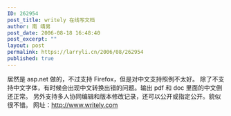 ```yaml
---
ID: 262954
post_title: writely 在线写文档
author: 南 靖男
post_date: 2006-08-18 16:48:40
post_excerpt: ""
layout: post
permalink: https://larryli.cn/2006/08/262954
published: true
---
```

居然是 asp.net 做的，不过支持 Firefox，但是对中文支持照例不太好。
除了不支持中文字体，有时候会出现中文转换出错的问题。输出 pdf 和 doc 里面的中文倒还正常。
另外支持多人协同编辑和版本修改记录，还可以公开或指定公开。貌似很不错。
网址：<a href="http://www.writely.com">http://www.writely.com</a>